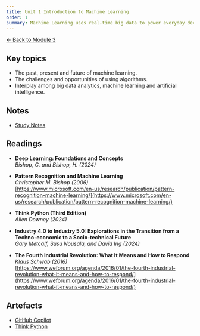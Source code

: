 ```yaml
---
title: Unit 1 Introduction to Machine Learning
order: 1
summary: Machine Learning uses real-time big data to power everyday decision-making and profiling, enabling machines to act more accurately and autonomously.
---
```


[← Back to Module 3](./)

## Key topics
- The past, present and future of machine learning.
- The challenges and opportunities of using algorithms.
- Interplay among big data analytics, machine learning and artificial intelligence.

## Notes
- [Study Notes](../../artefacts/module-3/unit-1-StudyNotes.md)

## Readings
- **Deep Learning: Foundations and Concepts**  
  *Bishop, C. and Bishop, H. (2024)*  

- **Pattern Recognition and Machine Learning**  
  *Christopher M. Bishop (2006)*  
  [https://www.microsoft.com/en-us/research/publication/pattern-recognition-machine-learning/](https://www.microsoft.com/en-us/research/publication/pattern-recognition-machine-learning/)

- **Think Python (Third Edition)**  
  *Allen Downey (2024)*  

- **Industry 4.0 to Industry 5.0: Explorations in the Transition from a Techno-economic to a Socio-technical Future**  
  *Gary Metcalf, Susu Nousala, and David Ing (2024)*  

- **The Fourth Industrial Revolution: What It Means and How to Respond**  
  *Klaus Schwab (2016)*  
  [https://www.weforum.org/agenda/2016/01/the-fourth-industrial-revolution-what-it-means-and-how-to-respond/](https://www.weforum.org/agenda/2016/01/the-fourth-industrial-revolution-what-it-means-and-how-to-respond/)


## Artefacts
- [GitHub Copilot](../../artefacts/module-3/unit-1-ReflectionsGitHubCopilot.md)
- [Think Python](../../artefacts/module-3unit-1-ReflectionsThinkPython.md)
